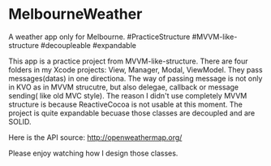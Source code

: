 # MelbourneWeather
A weather app only for Melbourne. #PracticeStructure #MVVM-like-structure #decoupleable #expandable

This app is a practice project from MVVM-like-structure. 
There are four folders in my Xcode projects: View, Manager, Modal, ViewModel. 
They pass messages(datas) in one directiona. The way of passing message is not only in KVO as in MVVM strucutre,
but also delegae, callback or message sending( like old MVC style). The reason I didn't use completely MVVM structure is because ReactiveCocoa is not usable at this moment.
The project is quite expandable becuase those classes are decoupled and are SOLID.

Here is the API source: http://openweathermap.org/

Please enjoy watching how I design those classes.
